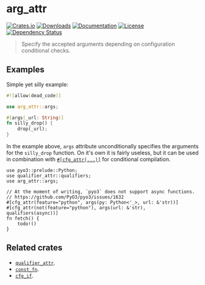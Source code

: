 # arg_attr

[![Crates.io](https://img.shields.io/crates/v/arg_attr)](https://crates.io/crates/arg_attr)
[![Downloads](https://img.shields.io/crates/d/arg_attr.svg)](https://crates.io/crates/arg_attr)
[![Documentation](https://docs.rs/arg_attr/badge.svg)](https://docs.rs/arg_attr)
[![License](https://img.shields.io/crates/l/arg_attr)](https://crates.io/crates/arg_attr)
[![Dependency Status](https://deps.rs/repo/github/JohnScience/arg_attr/status.svg)](https://deps.rs/repo/github/JohnScience/arg_attr)

> Specify the accepted arguments depending on configuration conditional checks.

## Examples

Simple yet silly example:

```rust
#![allow(dead_code)]

use arg_attr::args;

#[args(_url: String)]
fn silly_drop() {
    drop(_url);
}
```

In the example above, `args` attribute unconditionally specifies the arguments for the `silly_drop` function. On it's own it is fairly useless, but it can be used in combination with [`#[cfg_attr(...)]`](https://doc.rust-lang.org/reference/conditional-compilation.html#the-cfg_attr-attribute) for conditional compilation.

```rust,ignore
use pyo3::prelude::Python;
use qualifier_attr::qualifiers;
use arg_attr::args;

// At the moment of writing, `pyo3` does not support async functions.
// https://github.com/PyO3/pyo3/issues/1632
#[cfg_attr(feature="python", args(py: Python<'_>, url: &'str))]
#[cfg_attr(not(feature="python"), args(url: &'str), qualifiers(async))]
fn fetch() {
    todo!()
}
```

## Related crates

* [`qualifier_attr`](https://crates.io/crates/qualifier_attr).
* [`const_fn`](https://crates.io/crates/const_fn).
* [`cfg_if`](https://crates.io/crates/cfg-if).
